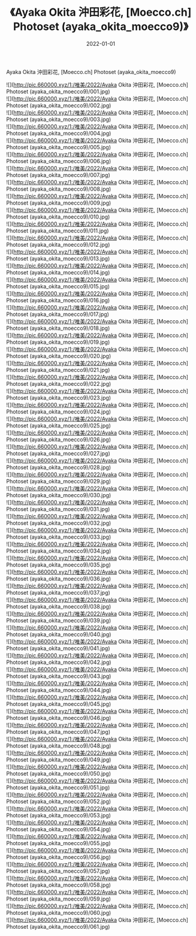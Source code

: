 ﻿---
layout: post
title:  《Ayaka Okita 沖田彩花, [Moecco.ch] Photoset (ayaka_okita_moecco9)》
date:   2022-01-01
img: http://pic.660000.xyz/1:/唯美/2022/Ayaka Okita 沖田彩花, [Moecco.ch] Photoset (ayaka_okita_moecco9)/000.jpg
categories: [美女, 清纯, 唯美]
---

Ayaka Okita 沖田彩花, [Moecco.ch] Photoset (ayaka_okita_moecco9)

  ![](http://pic.660000.xyz/1:/唯美/2022/Ayaka Okita 沖田彩花, [Moecco.ch] Photoset (ayaka_okita_moecco9)/001.jpg) <br> ![](http://pic.660000.xyz/1:/唯美/2022/Ayaka Okita 沖田彩花, [Moecco.ch] Photoset (ayaka_okita_moecco9)/002.jpg) <br> ![](http://pic.660000.xyz/1:/唯美/2022/Ayaka Okita 沖田彩花, [Moecco.ch] Photoset (ayaka_okita_moecco9)/003.jpg) <br> ![](http://pic.660000.xyz/1:/唯美/2022/Ayaka Okita 沖田彩花, [Moecco.ch] Photoset (ayaka_okita_moecco9)/004.jpg) <br> ![](http://pic.660000.xyz/1:/唯美/2022/Ayaka Okita 沖田彩花, [Moecco.ch] Photoset (ayaka_okita_moecco9)/005.jpg) <br> ![](http://pic.660000.xyz/1:/唯美/2022/Ayaka Okita 沖田彩花, [Moecco.ch] Photoset (ayaka_okita_moecco9)/006.jpg) <br> ![](http://pic.660000.xyz/1:/唯美/2022/Ayaka Okita 沖田彩花, [Moecco.ch] Photoset (ayaka_okita_moecco9)/007.jpg) <br> ![](http://pic.660000.xyz/1:/唯美/2022/Ayaka Okita 沖田彩花, [Moecco.ch] Photoset (ayaka_okita_moecco9)/008.jpg) <br> ![](http://pic.660000.xyz/1:/唯美/2022/Ayaka Okita 沖田彩花, [Moecco.ch] Photoset (ayaka_okita_moecco9)/009.jpg) <br> ![](http://pic.660000.xyz/1:/唯美/2022/Ayaka Okita 沖田彩花, [Moecco.ch] Photoset (ayaka_okita_moecco9)/010.jpg) <br> ![](http://pic.660000.xyz/1:/唯美/2022/Ayaka Okita 沖田彩花, [Moecco.ch] Photoset (ayaka_okita_moecco9)/011.jpg) <br> ![](http://pic.660000.xyz/1:/唯美/2022/Ayaka Okita 沖田彩花, [Moecco.ch] Photoset (ayaka_okita_moecco9)/012.jpg) <br> ![](http://pic.660000.xyz/1:/唯美/2022/Ayaka Okita 沖田彩花, [Moecco.ch] Photoset (ayaka_okita_moecco9)/013.jpg) <br> ![](http://pic.660000.xyz/1:/唯美/2022/Ayaka Okita 沖田彩花, [Moecco.ch] Photoset (ayaka_okita_moecco9)/014.jpg) <br> ![](http://pic.660000.xyz/1:/唯美/2022/Ayaka Okita 沖田彩花, [Moecco.ch] Photoset (ayaka_okita_moecco9)/015.jpg) <br> ![](http://pic.660000.xyz/1:/唯美/2022/Ayaka Okita 沖田彩花, [Moecco.ch] Photoset (ayaka_okita_moecco9)/016.jpg) <br> ![](http://pic.660000.xyz/1:/唯美/2022/Ayaka Okita 沖田彩花, [Moecco.ch] Photoset (ayaka_okita_moecco9)/017.jpg) <br> ![](http://pic.660000.xyz/1:/唯美/2022/Ayaka Okita 沖田彩花, [Moecco.ch] Photoset (ayaka_okita_moecco9)/018.jpg) <br> ![](http://pic.660000.xyz/1:/唯美/2022/Ayaka Okita 沖田彩花, [Moecco.ch] Photoset (ayaka_okita_moecco9)/019.jpg) <br> ![](http://pic.660000.xyz/1:/唯美/2022/Ayaka Okita 沖田彩花, [Moecco.ch] Photoset (ayaka_okita_moecco9)/020.jpg) <br> ![](http://pic.660000.xyz/1:/唯美/2022/Ayaka Okita 沖田彩花, [Moecco.ch] Photoset (ayaka_okita_moecco9)/021.jpg) <br> ![](http://pic.660000.xyz/1:/唯美/2022/Ayaka Okita 沖田彩花, [Moecco.ch] Photoset (ayaka_okita_moecco9)/022.jpg) <br> ![](http://pic.660000.xyz/1:/唯美/2022/Ayaka Okita 沖田彩花, [Moecco.ch] Photoset (ayaka_okita_moecco9)/023.jpg) <br> ![](http://pic.660000.xyz/1:/唯美/2022/Ayaka Okita 沖田彩花, [Moecco.ch] Photoset (ayaka_okita_moecco9)/024.jpg) <br> ![](http://pic.660000.xyz/1:/唯美/2022/Ayaka Okita 沖田彩花, [Moecco.ch] Photoset (ayaka_okita_moecco9)/025.jpg) <br> ![](http://pic.660000.xyz/1:/唯美/2022/Ayaka Okita 沖田彩花, [Moecco.ch] Photoset (ayaka_okita_moecco9)/026.jpg) <br> ![](http://pic.660000.xyz/1:/唯美/2022/Ayaka Okita 沖田彩花, [Moecco.ch] Photoset (ayaka_okita_moecco9)/027.jpg) <br> ![](http://pic.660000.xyz/1:/唯美/2022/Ayaka Okita 沖田彩花, [Moecco.ch] Photoset (ayaka_okita_moecco9)/028.jpg) <br> ![](http://pic.660000.xyz/1:/唯美/2022/Ayaka Okita 沖田彩花, [Moecco.ch] Photoset (ayaka_okita_moecco9)/029.jpg) <br> ![](http://pic.660000.xyz/1:/唯美/2022/Ayaka Okita 沖田彩花, [Moecco.ch] Photoset (ayaka_okita_moecco9)/030.jpg) <br> ![](http://pic.660000.xyz/1:/唯美/2022/Ayaka Okita 沖田彩花, [Moecco.ch] Photoset (ayaka_okita_moecco9)/031.jpg) <br> ![](http://pic.660000.xyz/1:/唯美/2022/Ayaka Okita 沖田彩花, [Moecco.ch] Photoset (ayaka_okita_moecco9)/032.jpg) <br> ![](http://pic.660000.xyz/1:/唯美/2022/Ayaka Okita 沖田彩花, [Moecco.ch] Photoset (ayaka_okita_moecco9)/033.jpg) <br> ![](http://pic.660000.xyz/1:/唯美/2022/Ayaka Okita 沖田彩花, [Moecco.ch] Photoset (ayaka_okita_moecco9)/034.jpg) <br> ![](http://pic.660000.xyz/1:/唯美/2022/Ayaka Okita 沖田彩花, [Moecco.ch] Photoset (ayaka_okita_moecco9)/035.jpg) <br> ![](http://pic.660000.xyz/1:/唯美/2022/Ayaka Okita 沖田彩花, [Moecco.ch] Photoset (ayaka_okita_moecco9)/036.jpg) <br> ![](http://pic.660000.xyz/1:/唯美/2022/Ayaka Okita 沖田彩花, [Moecco.ch] Photoset (ayaka_okita_moecco9)/037.jpg) <br> ![](http://pic.660000.xyz/1:/唯美/2022/Ayaka Okita 沖田彩花, [Moecco.ch] Photoset (ayaka_okita_moecco9)/038.jpg) <br> ![](http://pic.660000.xyz/1:/唯美/2022/Ayaka Okita 沖田彩花, [Moecco.ch] Photoset (ayaka_okita_moecco9)/039.jpg) <br> ![](http://pic.660000.xyz/1:/唯美/2022/Ayaka Okita 沖田彩花, [Moecco.ch] Photoset (ayaka_okita_moecco9)/040.jpg) <br> ![](http://pic.660000.xyz/1:/唯美/2022/Ayaka Okita 沖田彩花, [Moecco.ch] Photoset (ayaka_okita_moecco9)/041.jpg) <br> ![](http://pic.660000.xyz/1:/唯美/2022/Ayaka Okita 沖田彩花, [Moecco.ch] Photoset (ayaka_okita_moecco9)/042.jpg) <br> ![](http://pic.660000.xyz/1:/唯美/2022/Ayaka Okita 沖田彩花, [Moecco.ch] Photoset (ayaka_okita_moecco9)/043.jpg) <br> ![](http://pic.660000.xyz/1:/唯美/2022/Ayaka Okita 沖田彩花, [Moecco.ch] Photoset (ayaka_okita_moecco9)/044.jpg) <br> ![](http://pic.660000.xyz/1:/唯美/2022/Ayaka Okita 沖田彩花, [Moecco.ch] Photoset (ayaka_okita_moecco9)/045.jpg) <br> ![](http://pic.660000.xyz/1:/唯美/2022/Ayaka Okita 沖田彩花, [Moecco.ch] Photoset (ayaka_okita_moecco9)/046.jpg) <br> ![](http://pic.660000.xyz/1:/唯美/2022/Ayaka Okita 沖田彩花, [Moecco.ch] Photoset (ayaka_okita_moecco9)/047.jpg) <br> ![](http://pic.660000.xyz/1:/唯美/2022/Ayaka Okita 沖田彩花, [Moecco.ch] Photoset (ayaka_okita_moecco9)/048.jpg) <br> ![](http://pic.660000.xyz/1:/唯美/2022/Ayaka Okita 沖田彩花, [Moecco.ch] Photoset (ayaka_okita_moecco9)/049.jpg) <br> ![](http://pic.660000.xyz/1:/唯美/2022/Ayaka Okita 沖田彩花, [Moecco.ch] Photoset (ayaka_okita_moecco9)/050.jpg) <br> ![](http://pic.660000.xyz/1:/唯美/2022/Ayaka Okita 沖田彩花, [Moecco.ch] Photoset (ayaka_okita_moecco9)/051.jpg) <br> ![](http://pic.660000.xyz/1:/唯美/2022/Ayaka Okita 沖田彩花, [Moecco.ch] Photoset (ayaka_okita_moecco9)/052.jpg) <br> ![](http://pic.660000.xyz/1:/唯美/2022/Ayaka Okita 沖田彩花, [Moecco.ch] Photoset (ayaka_okita_moecco9)/053.jpg) <br> ![](http://pic.660000.xyz/1:/唯美/2022/Ayaka Okita 沖田彩花, [Moecco.ch] Photoset (ayaka_okita_moecco9)/054.jpg) <br> ![](http://pic.660000.xyz/1:/唯美/2022/Ayaka Okita 沖田彩花, [Moecco.ch] Photoset (ayaka_okita_moecco9)/055.jpg) <br> ![](http://pic.660000.xyz/1:/唯美/2022/Ayaka Okita 沖田彩花, [Moecco.ch] Photoset (ayaka_okita_moecco9)/056.jpg) <br> ![](http://pic.660000.xyz/1:/唯美/2022/Ayaka Okita 沖田彩花, [Moecco.ch] Photoset (ayaka_okita_moecco9)/057.jpg) <br> ![](http://pic.660000.xyz/1:/唯美/2022/Ayaka Okita 沖田彩花, [Moecco.ch] Photoset (ayaka_okita_moecco9)/058.jpg) <br> ![](http://pic.660000.xyz/1:/唯美/2022/Ayaka Okita 沖田彩花, [Moecco.ch] Photoset (ayaka_okita_moecco9)/059.jpg) <br> ![](http://pic.660000.xyz/1:/唯美/2022/Ayaka Okita 沖田彩花, [Moecco.ch] Photoset (ayaka_okita_moecco9)/060.jpg) <br> ![](http://pic.660000.xyz/1:/唯美/2022/Ayaka Okita 沖田彩花, [Moecco.ch] Photoset (ayaka_okita_moecco9)/061.jpg) <br>
